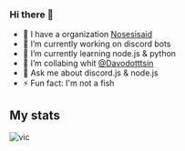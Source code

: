 ### Hi there 👋

<!--
**Vic0005/Vic0005** is a ✨ _special_ ✨ repository because its `README.md` (this file) appears on your GitHub profile.--->

- 🏢 I have a organization [Nosesisaid](https://www.github.com/Nosesisaid)
- 🔭 I’m currently working on discord bots
- 🌱 I’m currently learning node.js & python
- 👯 I’m collabing whit [@Davodotttsin](https://github.com/Davodotttsin)
- 💬 Ask me about discord.js & node.js
- ⚡ Fun fact: I'm not a fish 

## My stats

<img align="center" src="https://github-readme-stats.vercel.app/api?username=vic0005&show_icons=true&locale=fr&theme=tokyonight" alt="vic" />
